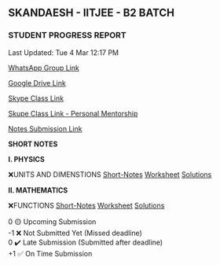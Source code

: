 ## SKANDAESH - IITJEE - B2 BATCH

### STUDENT PROGRESS REPORT

Last Updated: Tue 4 Mar 12:17 PM

[WhatsApp Group Link](https://chat.whatsapp.com/H6FyaXnzfB2JJCCgXp27s5)

[Google Drive Link](https://drive.google.com/drive/folders/1NOIOs7S4-94Z54XTygiZffuKPGBe5Z5I?usp=drive_link)

[Skype Class Link](https://join.skype.com/qTgv34k7jW4S)

[Skupe Class Link - Personal Mentorship](https://join.skype.com/qTgv34k7jW4S)

[Notes Submission Link](https://forms.gle/bvWdTWgLTz1ocF2h7)

**SHORT NOTES**

**I. PHYSICS**

❌UNITS AND DIMENSTIONS 
[Short-Notes]()
[Worksheet](https://drive.google.com/file/d/1CCt_qvYkKbTY1SosxvXHMguKOARJQcyR) <!-- mAOw -->
[Solutions]()

**II. MATHEMATICS**

❌FUNCTIONS
[Short-Notes]()
[Worksheet](https://drive.google.com/drive/u/2/folders/1EoQ9tJG0A0nXeT1OhZN_bRdNT5wKS7PG)
[Solutions]()

0 🟡 Upcoming Submission\
-1 ❌ Not Submitted Yet (Missed deadline)\
0 ✔️ Late Submission (Submitted after deadline)\
+1 ✅ On Time Submission
